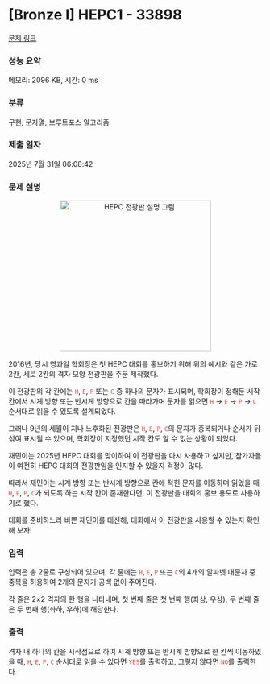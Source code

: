 # [Bronze I] HEPC1 - 33898 

[문제 링크](https://www.acmicpc.net/problem/33898) 

### 성능 요약

메모리: 2096 KB, 시간: 0 ms

### 분류

구현, 문자열, 브루트포스 알고리즘

### 제출 일자

2025년 7월 31일 06:08:42

### 문제 설명

<p style="text-align: center;"><img alt="HEPC 전광판 설명 그림" src="https://upload.acmicpc.net/0b8f958e-3ae2-48c7-81a9-c008ad27a2d9/-/preview/" style="width: 300px; height: 300px;"></p>

<p>2016년, 당시 영과일 학회장은 첫 HEPC 대회를 홍보하기 위해 위의 예시와 같은 가로 2칸, 세로 2칸의 격자 모양 전광판을 주문 제작했다.</p>

<p>이 전광판의 각 칸에는 <span style="color:#e74c3c;"><code>H</code></span>,<span style="color:#e74c3c;"> <code>E</code></span>,<span style="color:#e74c3c;"> <code>P</code></span> 또는<span style="color:#e74c3c;"> <code>C</code></span> 중 하나의 문자가 표시되며, 학회장이 정해둔 시작 칸에서 시계 방향 또는 반시계 방향으로 칸을 따라가며 문자를 읽으면 <span style="color:#e74c3c;"><code>H</code> </span>→<span style="color:#e74c3c;"> <code>E</code> </span>→<span style="color:#e74c3c;"> <code>P</code> </span>→<span style="color:#e74c3c;"> <code>C</code></span> 순서대로 읽을 수 있도록 설계되었다.</p>

<p>그러나 9년의 세월이 지나 노후화된 전광판은 <span style="color:#e74c3c;"><code>H</code></span>,<span style="color:#e74c3c;"> <code>E</code></span>,<span style="color:#e74c3c;"> <code>P</code></span>,<span style="color:#e74c3c;"> <code>C</code></span>의 문자가 중복되거나 순서가 뒤섞여 표시될 수 있으며, 학회장이 지정했던 시작 칸도 알 수 없는 상황이 되었다.</p>

<p>재민이는 2025년 HEPC 대회를 맞이하여 이 전광판을 다시 사용하고 싶지만, 참가자들이 여전히 HEPC 대회의 전광판임을 인지할 수 있을지 걱정이 많다.</p>

<p>따라서 재민이는 시계 방향 또는 반시계 방향으로 칸에 적힌 문자를 이동하며 읽었을 때<span style="color:#e74c3c;"> <code>H</code></span>,<span style="color:#e74c3c;"> <code>E</code></span>,<span style="color:#e74c3c;"> <code>P</code></span>,<span style="color:#e74c3c;"> <code>C</code></span>가 되도록 하는 시작 칸이 존재한다면, 이 전광판을 대회의 홍보 용도로 사용하기로 했다.</p>

<p>대회를 준비하느라 바쁜 재민이를 대신해, 대회에서 이 전광판을 사용할 수 있는지 확인해 보자!</p>

### 입력 

 <p>입력은 총 2줄로 구성되어 있으며, 각 줄에는 <span style="color:#e74c3c;"><code>H</code></span>,<span style="color:#e74c3c;"> <code>E</code></span>,<span style="color:#e74c3c;"> <code>P</code></span> 또는<span style="color:#e74c3c;"> <code>C</code></span>의 4개의 알파벳 대문자 중 중복을 허용하여 2개의 문자가 공백 없이 주어진다.</p>

<p>각 줄은 2×2 격자의 한 행을 나타내며, 첫 번째 줄은 첫 번째 행(좌상, 우상), 두 번째 줄은 두 번째 행(좌하, 우하)에 해당한다.</p>

### 출력 

 <p>격자 내 하나의 칸을 시작점으로 하여 시계 방향 또는 반시계 방향으로 한 칸씩 이동하였을 때, <span style="color:#e74c3c;"><code>H</code></span>,<span style="color:#e74c3c;"> <code>E</code></span>,<span style="color:#e74c3c;"> <code>P</code></span>,<span style="color:#e74c3c;"> <code>C</code></span> 순서대로 읽을 수 있다면 <span style="color:#e74c3c;"><code>YES</code></span>를 출력하고, 그렇지 않다면 <span style="color:#e74c3c;"><code>NO</code></span>를 출력한다.</p>

